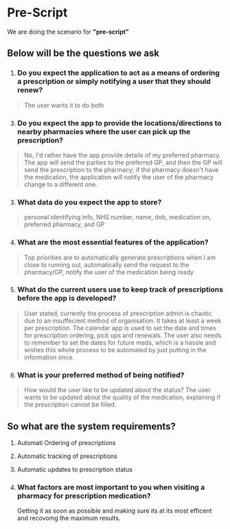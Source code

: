 # Pre-Script

We are doing the scenario for **"pre-script"**

## Below will be the questions we ask

1. ### Do you expect the application to act as a means of ordering a prescription or simply notifying a user that they should renew?

> The user wants it to do both

3. ### Do you expect the app to provide the locations/directions to nearby pharmacies where the user can pick up the prescription?

> No, I'd rather have the app provide details of my preferred pharmacy. The app will send the parties to the preferred GP, and then the GP will send the prescription to the pharmacy; if the pharmacy doesn't have the medication, the application will notify the user of the pharmacy change to a different one.

3. ### What data do you expect the app to store?

> personal identifying info, NHS number, name, dob, medication on, preferred pharmacy, and GP

4. ### What are the most essential features of the application?

> Top priorities are to automatically generate prescriptions when I am close to running out, automatically send the request to the pharmacy/GP, notify the user of the medication being ready

5. ### What do the current users use to keep track of prescriptions before the app is developed?

> User stated, currently the process of prescription admin is chaotic due to an insuffecient method of organisation. It takes at least a week per prescription. The calendar app is used to set the date and times for prescription ordering, pick ups and renewals. The user also needs to remember to set the dates for future meds, which is a hassle and wishes this whole process to be automated by just putting in the information once.

6. ### What is your preferred method of being notified?

> How would the user like to be updated about the status? The user wants to be updated about the quality of the medication, explaining if the prescription cannot be filled.

## So what are the system requirements?

 1. Automati Ordering of prescriptions
 2. Automatic tracking of prescriptions
 3. Automatic updates to prescription status

7. ### What factors are most important to you when visiting a pharmacy for prescription medication?
   Getting it as soon as possible and making sure its at its most efficent and recovomg the maximum results.
